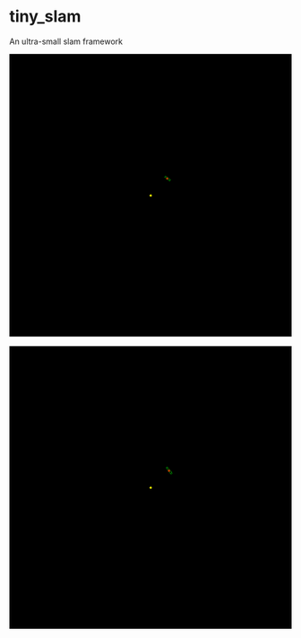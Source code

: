 # tiny_slam
An ultra-small slam framework

![img](https://github.com/softdream/tiny_slam/blob/master/mapping1.gif) </br>

![img](https://github.com/softdream/tiny_slam/blob/master/mapping2.gif) </br>
